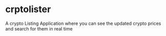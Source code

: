 # crptolister
A crypto Listing Application where you can see the updated crypto prices and search for them in real time
